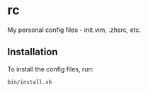 # rc
My personal config files - init.vim, .zhsrc, etc.

## Installation
To install the config files, run:
```bash
bin/install.sh
```
